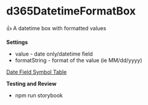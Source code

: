 # d365DatetimeFormatBox

👍 A datetime box with formatted values

**Settings**

- value - date only/datetime field
- formatString - format of the value (ie MM/dd/yyyy)

[Date Field Symbol Table](https://www.unicode.org/reports/tr35/tr35-dates.html#Date_Field_Symbol_Table)

**Testing and Review**

- npm run storybook
